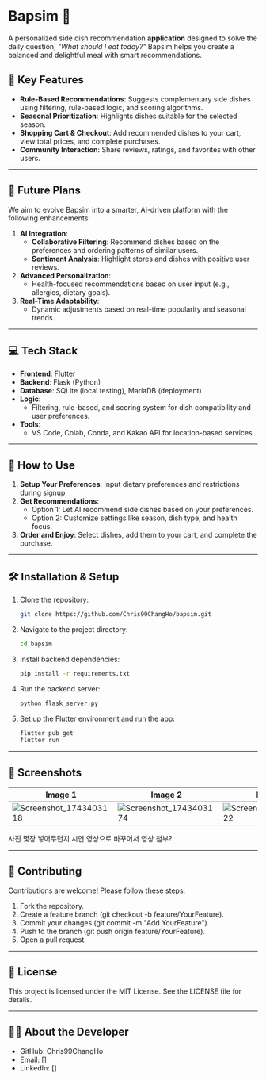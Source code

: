 # Bapsim 📱  
A personalized side dish recommendation **application** designed to solve the daily question, *"What should I eat today?"* Bapsim helps you create a balanced and delightful meal with smart recommendations.

## 🌟 Key Features
- **Rule-Based Recommendations**: Suggests complementary side dishes using filtering, rule-based logic, and scoring algorithms.
- **Seasonal Prioritization**: Highlights dishes suitable for the selected season.
- **Shopping Cart & Checkout**: Add recommended dishes to your cart, view total prices, and complete purchases.
- **Community Interaction**: Share reviews, ratings, and favorites with other users.

---

## 🚀 Future Plans
We aim to evolve Bapsim into a smarter, AI-driven platform with the following enhancements:
1. **AI Integration**:
   - **Collaborative Filtering**: Recommend dishes based on the preferences and ordering patterns of similar users.
   - **Sentiment Analysis**: Highlight stores and dishes with positive user reviews.
2. **Advanced Personalization**:
   - Health-focused recommendations based on user input (e.g., allergies, dietary goals).
3. **Real-Time Adaptability**:
   - Dynamic adjustments based on real-time popularity and seasonal trends.

---

## 💻 Tech Stack
- **Frontend**: Flutter  
- **Backend**: Flask (Python)  
- **Database**: SQLite (local testing), MariaDB (deployment)  
- **Logic**:
  - Filtering, rule-based, and scoring system for dish compatibility and user preferences.
- **Tools**:
  - VS Code, Colab, Conda, and Kakao API for location-based services.

---

## 📖 How to Use
1. **Setup Your Preferences**: Input dietary preferences and restrictions during signup.
2. **Get Recommendations**:
   - Option 1: Let AI recommend side dishes based on your preferences.
   - Option 2: Customize settings like season, dish type, and health focus.
3. **Order and Enjoy**: Select dishes, add them to your cart, and complete the purchase.

---

## 🛠 Installation & Setup
1. Clone the repository:
   ```bash
   git clone https://github.com/Chris99ChangHo/bapsim.git
2. Navigate to the project directory:
   ```bash
   cd bapsim
3. Install backend dependencies:
   ```bash
   pip install -r requirements.txt
4. Run the backend server:
   ```bash
   python flask_server.py
5. Set up the Flutter environment and run the app:
   ```bash
   flutter pub get
   flutter run

---

## 📸 Screenshots
| Image 1 | Image 2 | Image 3 |
|---------|---------|---------|
| ![Screenshot_1743403118](https://github.com/user-attachments/assets/af8d3334-0b8a-4208-82d0-7d484a2c3048) | ![Screenshot_1743403174](https://github.com/user-attachments/assets/69f5282b-20a4-4d82-83a3-24230b7ddd22) | ![Screenshot_1743403222](https://github.com/user-attachments/assets/654ae778-0b0d-43df-a42f-1ecdeeb8aaf1) |

사진 몇장 넣어두던지 시연 영상으로 바꾸어서 영상 첨부?

---

## 🤝 Contributing
Contributions are welcome! Please follow these steps:
1. Fork the repository.
2. Create a feature branch (git checkout -b feature/YourFeature).
3. Commit your changes (git commit -m "Add YourFeature").
4. Push to the branch (git push origin feature/YourFeature).
5. Open a pull request.

---

## 📜 License
This project is licensed under the MIT License. See the LICENSE file for details.

---

## 👨‍💻 About the Developer
- GitHub: Chris99ChangHo
- Email: []
- LinkedIn: []

